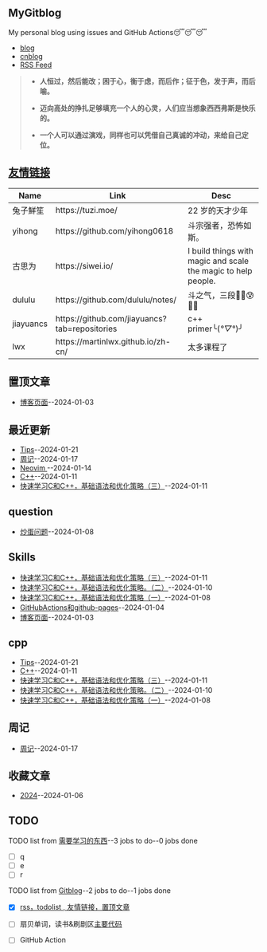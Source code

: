 ## MyGitblog
My personal blog using issues and GitHub Actions😴😴😴
- [blog](https://dululu-github-io.vercel.app/zh-cn)
- [cnblog](https://www.cnblogs.com/asn321/)
- [RSS Feed](https://raw.githubusercontent.com/dululu/notes/master/feed.xml)

> - **人恒过，然后能改；困于心，衡于虑，而后作；征于色，发于声，而后喻。**
> 
> - **迈向高处的挣扎足够填充一个人的心灵，人们应当想象西西弗斯是快乐的。**
>
> - **一个人可以通过演戏，同样也可以凭借自己真诚的冲动，来给自己定位。**

## [友情链接](https://github.com/dululu/notes/issues/7)
<table>
<thead>
<tr>
<th>Name</th>
<th>Link</th>
<th>Desc</th>
</tr>
</thead>
<tbody>
<tr>
<td>兔子鮮笙</td>
<td>https://tuzi.moe/</td>
<td>22 岁的天才少年</td>
</tr>
<tr>
<td>yihong</td>
<td>https://github.com/yihong0618</td>
<td>斗宗强者，恐怖如斯。</td>
</tr>
<tr>
<td>古思为</td>
<td>https://siwei.io/</td>
<td>I build things with magic and scale the magic to help people.</td>
</tr>
<tr>
<td>dululu</td>
<td>https://github.com/dululu/notes/</td>
<td>斗之气，三段😶‍🌫️😰🤣🥵</td>
</tr>
<tr>
<td>jiayuancs</td>
<td>https://github.com/jiayuancs?tab=repositories</td>
<td>c++ primer╰(<em>°▽°</em>)╯</td>
</tr>
<tr>
<td>lwx</td>
<td>https://martinlwx.github.io/zh-cn/</td>
<td>太多课程了</td>
</tr>
</tbody>
</table>

## 置顶文章
- [博客页面](https://github.com/dululu/notes/issues/1)--2024-01-03
## 最近更新
- [Tips](https://github.com/dululu/notes/issues/23)--2024-01-21
- [周记](https://github.com/dululu/notes/issues/21)--2024-01-17
- [Neovim ](https://github.com/dululu/notes/issues/20)--2024-01-14
- [C++](https://github.com/dululu/notes/issues/19)--2024-01-11
- [快速学习C和C++，基础语法和优化策略（三）](https://github.com/dululu/notes/issues/18)--2024-01-11
## question
- [炒蛋问题](https://github.com/dululu/notes/issues/16)--2024-01-08
## Skills
- [快速学习C和C++，基础语法和优化策略（三）](https://github.com/dululu/notes/issues/18)--2024-01-11
- [快速学习C和C++，基础语法和优化策略。（二）](https://github.com/dululu/notes/issues/17)--2024-01-10
- [快速学习C和C++，基础语法和优化策略（一）](https://github.com/dululu/notes/issues/15)--2024-01-08
- [GitHubActions和github-pages](https://github.com/dululu/notes/issues/2)--2024-01-04
- [博客页面](https://github.com/dululu/notes/issues/1)--2024-01-03
## cpp
- [Tips](https://github.com/dululu/notes/issues/23)--2024-01-21
- [C++](https://github.com/dululu/notes/issues/19)--2024-01-11
- [快速学习C和C++，基础语法和优化策略（三）](https://github.com/dululu/notes/issues/18)--2024-01-11
- [快速学习C和C++，基础语法和优化策略。（二）](https://github.com/dululu/notes/issues/17)--2024-01-10
- [快速学习C和C++，基础语法和优化策略（一）](https://github.com/dululu/notes/issues/15)--2024-01-08
## 周记
- [周记](https://github.com/dululu/notes/issues/21)--2024-01-17
## 收藏文章
- [2024](https://github.com/dululu/notes/issues/11)--2024-01-06
## TODO
TODO list from [需要学习的东西](https://github.com/dululu/notes/issues/9)--3 jobs to do--0 jobs done
- [ ] q
- [ ] e
- [ ] r

TODO list from [Gitblog](https://github.com/dululu/notes/issues/3)--2 jobs to do--1 jobs done
- [x]  [rss，todolist , 友情链接，置顶文章](#1) 
- [ ] 扇贝单词，读书&刷剧区[主要代码](https://github.com/yihong0618/2022/tree/main/daily)
- [ ]  GitHub Action

